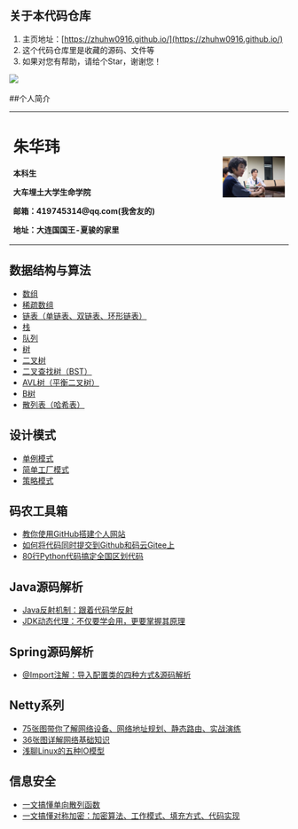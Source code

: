 ## 关于本代码仓库
1. 主页地址：[https://zhuhw0916.github.io/](https://zhuhw0916.github.io/)
2. 这个代码仓库里是收藏的源码、文件等
3. 如果对您有帮助，请给个Star，谢谢您！

![](document/qr_code.jpg)

##个人简介
<table border="0">
  <tr>
    <td width="75%">
      <h1>朱华玮</h1>
      <p><b>本科生</b></p>
      <p><b>大车埋土大学生命学院</b></p>
      <p><b>邮箱：419745314@qq.com(我舍友的)</b></p>
      <p><b>地址：大连国国王-夏骏的家里</b></p>
    </td>
    <td width="25%">
      <img src="/实践团见面会照片.jpg" width="100%">
    </td>
  </tr>
</table>


## 数据结构与算法

* [数组](https://mp.weixin.qq.com/s/YVbahU_0fzmyEX-JBvcnqQ)
* [稀疏数组](https://mp.weixin.qq.com/s/YYemaomm10HiKs9MoKHKIw)
* [链表（单链表、双链表、环形链表）](https://mp.weixin.qq.com/s/46ShChMslDGsV6xSObh5nQ)
* [栈](https://mp.weixin.qq.com/s/dfv4WM_-agLpygCuzqQUTA)
* [队列](https://mp.weixin.qq.com/s/64oTQJatNcBsfvrJKMQOWA)
* [树](https://mp.weixin.qq.com/s/Ui5p4RQRwEHv4a_HWeXJYQ)
* [二叉树](https://mp.weixin.qq.com/s/XkeEyUCCvQ_AtMLBUYTH0Q)
* [二叉查找树（BST）](https://mp.weixin.qq.com/s/6S8M6r-EY4IMF3UUvZ7_AA)
* [AVL树（平衡二叉树）](https://mp.weixin.qq.com/s/eeXi_11illdVqMnkse_mhQ)
* [B树](https://mp.weixin.qq.com/s/Cx03l-ezvYjAKrmedup-aQ)
* [散列表（哈希表）](https://mp.weixin.qq.com/s/oX28uyCbbaYQErT6RE-txg)

## 设计模式

* [单例模式](https://mp.weixin.qq.com/s/bb2LhnCDUZfprHwLtAK18Q)
* [简单工厂模式](https://mp.weixin.qq.com/s/tS_m1_8E0wn24UNkHTXeug)
* [策略模式](https://mp.weixin.qq.com/s/FfhMIrD72vBWTGJe5yJzxw)

## 码农工具箱

* [教你使用GitHub搭建个人网站](https://mp.weixin.qq.com/s/fFP3sk8gaeG10dfZdPj4bQ)
* [如何将代码同时提交到Github和码云Gitee上](https://mp.weixin.qq.com/s/7xvtYbW_U73QbAVW_4wCSw)
* [80行Python代码搞定全国区划代码](https://mp.weixin.qq.com/s/RrryeSKCAwD61NHfjaFOrA)

## Java源码解析

* [Java反射机制：跟着代码学反射](https://mp.weixin.qq.com/s/-JfevVj0xVHBAZ_AgowZAQ)
* [JDK动态代理：不仅要学会用，更要掌握其原理](https://mp.weixin.qq.com/s/0M7ENqhZ2IjmPeFbf_vEqQ)

## Spring源码解析

* [@Import注解：导入配置类的四种方式&源码解析](https://mp.weixin.qq.com/s/DcWEo6-7-W1yFpEdkcwIJQ)

## Netty系列

* [75张图带你了解网络设备、网络地址规划、静态路由、实战演练](https://mp.weixin.qq.com/s/9McysTuIFQ984Asy2FxB9g)
* [36张图详解网络基础知识](https://mp.weixin.qq.com/s/H7FQXsPxtHcYUzK-cHBo9g)
* [浅聊Linux的五种IO模型](https://mp.weixin.qq.com/s/IrY6u8CIkYN2Rv-kKeMtMA)

## 信息安全

* [一文搞懂单向散列函数](https://mp.weixin.qq.com/s/LrhMAXfxhnlPLxv9B_39sg)
* [一文搞懂对称加密：加密算法、工作模式、填充方式、代码实现](https://mp.weixin.qq.com/s/Jr3aKhd9NEIZ7quWmBJAow)

